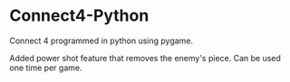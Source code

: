 # Connect4-Python
Connect 4 programmed in python using pygame.

Added power shot feature that removes the enemy's piece. Can be used one time per game.
